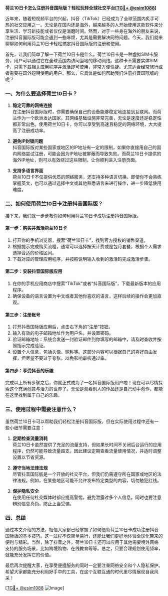 **荷兰10日卡怎么注册抖音国际版？轻松玩转全球社交平台[[TG💪+ @esim1088](https://t.me/s/esim1088)]**

近年来，随着短视频平台的兴起，抖音（TikTok）已经成为了全球范围内炙手可热的社交应用之一。无论是在国内还是海外，越来越多的人开始使用这款软件来分享生活、学习新技能或者仅仅是消磨时间。然而，对于一些身在海外的朋友来说，注册抖音国际版可能会遇到一些麻烦，尤其是需要解决网络问题。今天，我们就来聊聊如何利用荷兰10日卡轻松搞定抖音国际版的注册和使用。

首先，让我们简单了解一下荷兰10日卡是什么。荷兰10日卡是一种虚拟SIM卡服务，用户可以通过它在全球范围内访问当地的移动网络。这种卡不需要实体SIM卡，只需下载相关应用程序并激活即可使用，非常方便快捷。尤其适合经常旅行或者需要在国外短期使用的用户。那么，它具体是如何帮助我们注册抖音国际版的呢？

### 一、为什么要选择荷兰10日卡？

1. **稳定可靠的网络连接**  
   在注册抖音国际版时，你需要确保自己的设备能够稳定地连接到互联网。而荷兰作为一个欧洲发达国家，其网络基础设施非常完善，无论是速度还是稳定性都非常出色。使用荷兰10日卡，你可以享受到高速且稳定的网络环境，大大提高了注册成功率。

2. **避免IP封锁问题**  
   抖音国际版对某些国家或地区的IP地址有一定的限制，如果你直接用自己的国内网络尝试注册，可能会因为IP地址被屏蔽而导致失败。而荷兰10日卡提供的海外IP地址，则可以有效绕过这些限制，让你顺利进入注册页面。

3. **支持多语言界面**  
   荷兰10日卡不仅提供优质的网络服务，还支持多种语言切换。即使你不会熟练掌握英文，也可以通过选择中文或其他熟悉语言来进行操作，进一步降低使用难度。

### 二、如何使用荷兰10日卡注册抖音国际版？

接下来，我们就一步步教你如何利用荷兰10日卡成功注册抖音国际版。

#### 第一步：购买并激活荷兰10日卡

1. 打开你的手机浏览器，搜索“荷兰10日卡”，找到官方授权的销售渠道。
2. 根据提示完成购买流程，通常可以选择按天计费或是包月套餐，根据个人需求选择合适的价格区间。
3. 下载对应的管理应用程序，并按照说明输入收到的激活码完成激活步骤。

#### 第二步：安装抖音国际版应用

1. 在你的手机应用商店中搜索“TikTok”或者“抖音国际版”，下载最新版本的应用程序。
2. 确保设备的语言设置为中文或者其他你喜欢的语言，这样后续的操作会更加直观。

#### 第三步：注册账号

1. 打开抖音国际版应用后，点击右下角的“注册”按钮。
2. 输入有效的电子邮箱地址作为用户名，并设置密码。
3. 验证邮箱地址：系统会发送一封验证邮件到你填写的邮箱中，请及时查收并按照指示完成验证。
4. 设置个人信息，包括头像、昵称等。这部分内容可以根据自己的喜好自由发挥，但尽量不要过于夸张，以免影响审核通过率。

#### 第四步：享受抖音的乐趣

完成以上所有步骤之后，你就正式成为了一名抖音国际版用户啦！现在可以尽情探索这个充满创意与活力的世界了。无论是观看别人的作品还是自己动手创作，都能在这里找到属于自己的乐趣。

### 三、使用过程中需要注意什么？

虽然荷兰10日卡可以帮助我们轻松注册抖音国际版，但在实际使用过程中还有一些小细节需要注意：

1. **定期检查流量消耗**  
   荷兰10日卡虽然提供了充足的流量支持，但如果长时间不关闭后台运行的应用程序，仍然可能导致流量超支。因此建议定期查看流量使用情况，并适时调整设置以节省资源。

2. **遵守当地法律法规**  
   尽管抖音国际版是一个开放的社交平台，但我们仍需遵守所在国家或地区的法律法规。例如，在某些地区可能不允许发布特定类型的内容，切勿触犯红线。

3. **保护隐私安全**  
   在使用任何社交媒体时都应提高警惕，避免泄露过多个人信息。同时也要注意辨别信息真伪，防止上当受骗。

### 四、总结

通过本文介绍的方法，相信大家都已经掌握了如何借助荷兰10日卡成功注册抖音国际版的基本技巧。这一过程不仅简单易行，还能让我们更好地体验全球化带来的便利与精彩。当然，除了抖音之外，荷兰10日卡还可以应用于其他需要境外网络支持的服务场景，比如跨境购物、在线教育等等。总之，只要合理规划使用频率，就能充分发挥它的价值。

最后再次提醒大家，在享受便捷服务的同时一定要注重网络安全和个人隐私保护。希望大家都能充分利用好手中的工具，在这个互联互通的时代里尽情展现自我风采！

[[TG💪+ @esim1088](https://t.me/s/esim1088) ![Image](https://i.postimg.cc/4NQfJmqS/Snipaste-2025-05-13-00-14-12.png)]